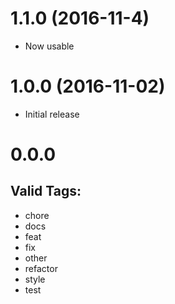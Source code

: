# 1.1.0 (2016-11-4)

- Now usable

# 1.0.0 (2016-11-02)

- Initial release

# 0.0.0

## Valid Tags:

- chore
- docs
- feat
- fix
- other
- refactor
- style
- test
